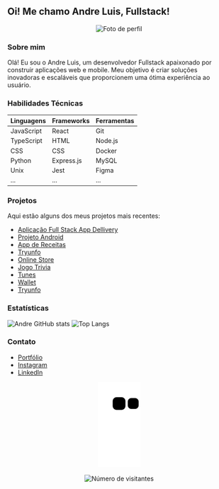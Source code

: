## Oi! Me chamo Andre Luis, Fullstack!

<div align="center">
  <img src="https://avatars.githubusercontent.com/u/101289554?v=4" alt="Foto de perfil">
</div>

### Sobre mim

Olá! Eu sou o Andre Luis, um desenvolvedor Fullstack apaixonado por construir aplicações web e mobile. Meu objetivo é criar soluções inovadoras e escaláveis que proporcionem uma ótima experiência ao usuário.

### Habilidades Técnicas

| Linguagens | Frameworks | Ferramentas |
| --- | --- | --- |
| JavaScript | React | Git |
| TypeScript | HTML | Node.js |
| CSS | CSS | Docker |
| Python | Express.js | MySQL |
| Unix | Jest | Figma |
| ... | ... | ... |


### Projetos

Aqui estão alguns dos meus projetos mais recentes:

- [Aplicação Full Stack App Dellivery](https://front-end-production-a1da.up.railway.app/login)
- [Projeto Android](https://andre09999.github.io/projeto-android/)
- [App de Receitas](https://andre09999.github.io/App-De-Receitas/)
- [Tryunfo](https://andre09999.github.io/TrybeWarts/)
- [Online Store](https://andre09999.github.io/Store/)
- [Jogo Trivia](https://andre09999.github.io/Trivia/)
- [Tunes](https://andre09999.github.io/Tunes/)
- [Wallet](https://andre09999.github.io/Wallet/)
- [Tryunfo](https://andre09999.github.io/TrybeWarts/) 

### Estatísticas

![Andre GitHub stats](https://github-readme-stats.vercel.app/api?username=andre09999&show_icons=true&theme=dark)  ![Top Langs](https://github-readme-stats.vercel.app/api/top-langs/?username=andre09999&layout=compact&langs_count=7&theme=dark)

### Contato

- [Portfólio](https://portifoiliowebandre.netlify.app/)
- [Instagram](https://instagram.com/andreluisrs_)
- [LinkedIn](https://www.linkedin.com/in/andre-luis-6536b377/)

<div align="center">
  <p align="center">
    <img src="https://github.com/andre09999/andre09999/blob/output/github-contribution-grid-snake.svg" alt="snake gif">
  </p>
  <p align="center">
    <img src="https://profile-counter.glitch.me/andre09999/count.svg" alt="Número de visitantes">
  </p>
</div>

